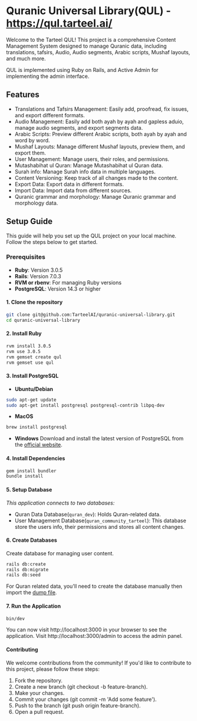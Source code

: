 # Quranic Universal Library(QUL) - https://qul.tarteel.ai/

Welcome to the Tarteel QUL! This project is a comprehensive Content Management System designed to manage Quranic data, including translations, tafsirs, Audio, Audio segments, Arabic scripts, Mushaf layouts, and much more.

QUL is implemented using Ruby on Rails, and Active Admin for implementing the admin interface.

## Features
- Translations and Tafsirs Management: Easily add, proofread, fix issues, and export different formats.
- Audio Management: Easily add both ayah by ayah and gapless aduio, manage audio segments, and export segments data.
- Arabic Scripts: Preview different Arabic scripts, both ayah by ayah and word by word.
- Mushaf Layouts: Manage different Mushaf layouts, preview them, and export them.
- User Management: Manage users, their roles, and permissions.
- Mutashabihat ul Quran: Manage Mutashabihat ul Quran data.
- Surah info: Manage Surah info data in multiple languages.
- Content Versioning: Keep track of all changes made to the content.
- Export Data: Export data in different formats.
- Import Data: Import data from different sources.
- Quranic grammar and morphology: Manage Quranic grammar and morphology data.

## Setup Guide
This guide will help you set up the QUL project on your local machine. Follow the steps below to get started.

### Prerequisites
- **Ruby**: Version 3.0.5
- **Rails**: Version 7.0.3
- **RVM or rbenv**: For managing Ruby versions
- **PostgreSQL**: Version 14.3 or higher

#### 1. Clone the repository
```bash
git clone git@github.com:TarteelAI/quranic-universal-library.git
cd quranic-universal-library
```

#### 2. Install Ruby
```bash
rvm install 3.0.5
rvm use 3.0.5
rvm gemset create qul
rvm gemset use qul
```

#### 3. Install PostgreSQL
- **Ubuntu/Debian**
```bash
sudo apt-get update
sudo apt-get install postgresql postgresql-contrib libpq-dev
```
- **MacOS**
```bash
brew install postgresql
```
- **Windows**
Download and install the latest version of PostgreSQL from the [official website](https://www.postgresql.org/download/windows/).

#### 4. Install Dependencies
```bash
gem install bundler
bundle install
```

#### 5. Setup Database
*This application connects to two databases:*
- Quran Data Database(`quran_dev`): Holds Quran-related data.
- User Management Database(`quran_community_tarteel`): This database store the users info, their permissions and stores all content changes.

#### 6. Create Databases
Create database for managing user content.
```bash
rails db:create
rails db:migrate
rails db:seed
```
For Quran related data, you'll need to create the database manually then import the [dump file](https://quran-assets.tarteel.ai/cms/quran_data.sql.zip).

#### 7. Run the Application
```bash
bin/dev
```

You can now visit http://localhost:3000 in your browser to see the application. Visit http://localhost:3000/admin to access the admin panel.

#### Contributing

We welcome contributions from the community! If you'd like to contribute to this project, please follow these steps:

1. Fork the repository.
2. Create a new branch (git checkout -b feature-branch).
3. Make your changes.
4. Commit your changes (git commit -m 'Add some feature').
5. Push to the branch (git push origin feature-branch).
6. Open a pull request.
